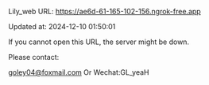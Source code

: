 Lily_web URL: https://ae6d-61-165-102-156.ngrok-free.app

Updated at: 2024-12-10 01:50:01

If you cannot open this URL, the server might be down.

Please contact: 

goley04@foxmail.com Or Wechat:GL_yeaH